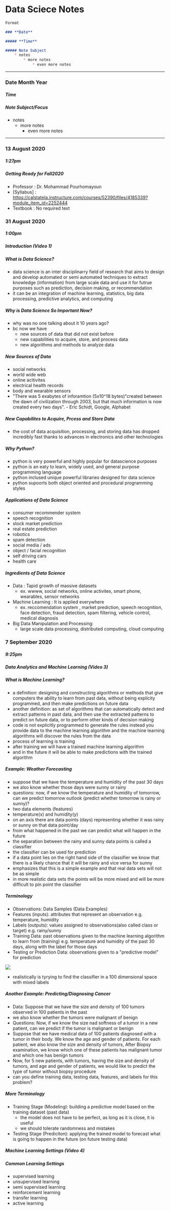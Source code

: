 # **Data Sciece Notes**


```Markdown
Format

### **Date**

##### **Time**

##### Note Subject
    * notes
        * more notes
            * even more notes
```

---

### **Date Month Year**

##### ***Time***

##### **Note Subject/Focus**

* notes
  * more notes
    * even more notes

---

### **13 August 2020**

##### ***1:27pm***

##### **Getting Ready for Fall2020**

* Professor :  Dr. Mohammad Pourhomayoun
* [Syllabus] : https://calstatela.instructure.com/courses/52390/files/4185339?module_item_id=2252444
* Textbook : No required text

### **31 August 2020**

##### ***1:00pm***

##### **Introduction (Video 1)**

##### What is Data Science? 
* data science is an inter disciplinarry field of research that aims to design and develop automated or semi automated techniques to extract knowledge (information) from large scale data and use it for futrue purposes such as prediction, decision making, or recommendation
* it can be an integration of machine learning, statistics, big data processing, predictive analytics, and computing

##### Why is Data Science So Important Now?
* why was no one talking about it 10 years ago?
* bc now we have
  * new sources of data that did not exist before
  * new capabilities to acquire, store, and process data
  * new algorithms and methods to analyze data

##### New Sources of Data
* social networks
* world wide web
* online acitivites 
* electrical health records
* body and wearable sensors
* "There was 5 exabytes of inforamtion (5x10^18 bytes)"created between the dawn of civilization through 2003, but that much information is now created every two days".  - Eric Schidt, Google, Alphabet

##### New Capabilites to Acquire, Prcess and Store Data
* the cost of data acquisition, processing, and storing data has dropped incredibly fast thanks to advances in electronics and other technologies

##### Why Python?
* python is very powerful and highly popular for datascience purposes
* python is an eaty to learn, widely used, and general purpose programming language
* python inclused unique powerful libraries designed for data science 
* python supoorts both object oriented and procedural programming styles

##### Applications of Data Science
* consumer recommender system
* speech recognition
* stock market prediction
* real estate prediction
* robotics
* spam detection
* social media / ads
* object / facial recognition
* self driving cars
* health care

##### Ingredients of Data Science
* Data : Tapid growth of massive datasets
  * ex. wwww, social networks, online activites, smart phone, wearables, sensor networks
* Machine Learning : It is applied everywhere
  * ex. reccomendation system , market prediction, speech recognition, face detection, fraud detection, spam filtering, vehicle control, medical diagnosis
* Big Data Manipulation and Processing:
  * large scale data processing, distributed computing, cloud computing

### **7 September 2020**

##### ***9:25pm***

##### **Data Analytics and Machine Learning (Video 3)**

##### What is Machine Learning?
* a definition: designing and constructing algorithms or methods that give computers the ability to learn from past data, without being explicity programmed, and then make predictions on future data
* another definition: as set of algorithms that can automatically detect and extract patterns in past data, and then use the extracted patterns to predict on future data, or to perform other kinds of decision making
* code is not explicitly programmed to generate the rules instead you provide data to the machine learning algorithm and the machine learning algorithms will discover the rules from the data
* process of learning is training
* after training we will have a trained machine learning algorithm 
* and in the future it will be able to make predictions with the trained algorithm

##### Example: Weather Forecasting
* suppose that we have the temperature and humidity of the past 30 days
* we also know whether those days were sunny or rainy
* questions: now, if we know the temperature and humidity of tomorrow, can we predict tomorrow outlook (predict whether tomorrow is rainy or sunny)?
* two data elements (features)
* temperature(x) and humidity(y)
* on an axis there are data points (days) representing whether it was rainy or sunny on that data point/day 
* from what happened in the past we can predict what will happen in the future
* the separation between the rainy and sunny data points is called a classifier
* the classifier can be used for prediction
* if a data point lies on the right hand side of the classifier we know that there is a likely chance that it will be rainy and vice versa for sunny
* emphasizes that this is a simple example and that real data sets will not be as simple
* in more realistic data sets the points will be more mixed and will be more difficult to pin point the classifier

##### Terminology
* Observations: Data Samples (Data Examples)
* Features (inputs): attributes that represent an observation e.g. temperature, humidity
* Labels (outputs): values assigned to observations(also called class or target) e.g. rainy/sunny
* Training Data: past observations given to the machine learning algorithm to learn from (training) e.g. temperature and humidity of the past 30 days, along with the label for those days
* Testing or Prediction Data: observations given to a "predictive model" for prediction 

![](resources/basicexample.jpg)

* realistically is tyrying to find the classifier in a 100 dimensional space with mixed labels

##### Another Example: Predicting/Diagnosing Cancer
* Data: Suppose that we have the size and density of 100 tumors observed in 100 patients in the past
* we also know whether the tumors were malignant of benign
* Questions: Now, if we know the size nad softness of a tumor in a new patient, can we predict if the tumor is malignant or benign
* Suppose that we have medical data of 100 patients diagnosed with a tumor in their body. We know the age and gender of patients. For each patient, we also know the size and density of tumors, After Biopsy examination, we know which one of these patients has malignant tumor and which one has benign tumors
* Now, for 5 new patients, with tumors, having the size and density of tumors, and age and gender of patients, we would like to predict the type of tumor without biopsy procedure
* can you define training data, testing data, features, and labels for this problem?

##### More Terminology
* Training Stage (Modeling): building a predictive model based on the training dataset (past data)
  * the model does not have to be perfect, as long as it is close, it is useful
  * we should tolerate randomness and mistakes
* Testing Stage (Prediciton): applying the trained model to forecast what is going to happen in the future (on future testing data)

##### **Machine Learning Settings (Video 4)**

##### Common Learning Settings
* supervised learning
* unsupervised learning
* semi supervised learning
* reinforcement learning
* transfer learning
* active learning




















